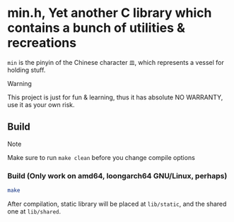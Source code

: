 # min.h, Yet another C library which contains a bunch of utilities & recreations

`min` is the pinyin of the Chinese character `皿`, which represents a vessel
for holding stuff.

> [!WARNING]
> This project is just for fun & learning, thus it has absolute NO WARRANTY,
> use it as your own risk.

## Build

> [!NOTE]
> Make sure to run `make clean` before you change compile options

### Build (Only work on amd64, loongarch64 GNU/Linux, perhaps)

```sh
make
```

After compilation, static library will be placed at `lib/static`, and
the shared one at `lib/shared`.
